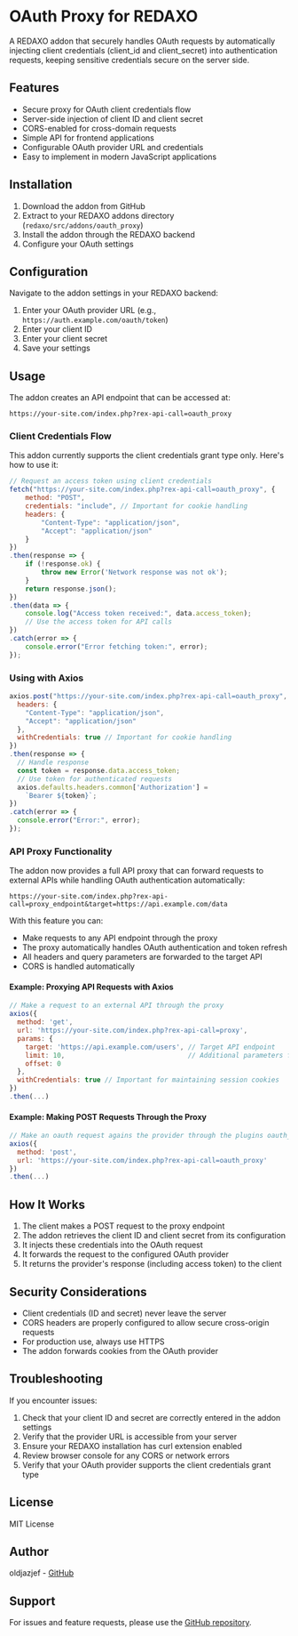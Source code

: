 # OAuth Proxy for REDAXO

A REDAXO addon that securely handles OAuth requests by automatically injecting client credentials (client_id and client_secret) into authentication requests, keeping sensitive credentials secure on the server side.

## Features

- Secure proxy for OAuth client credentials flow
- Server-side injection of client ID and client secret
- CORS-enabled for cross-domain requests
- Simple API for frontend applications
- Configurable OAuth provider URL and credentials
- Easy to implement in modern JavaScript applications

## Installation

1. Download the addon from GitHub
2. Extract to your REDAXO addons directory (`redaxo/src/addons/oauth_proxy`)
3. Install the addon through the REDAXO backend
4. Configure your OAuth settings

## Configuration

Navigate to the addon settings in your REDAXO backend:

1. Enter your OAuth provider URL (e.g., `https://auth.example.com/oauth/token`)
2. Enter your client ID
3. Enter your client secret
4. Save your settings

## Usage

The addon creates an API endpoint that can be accessed at:

```
https://your-site.com/index.php?rex-api-call=oauth_proxy
```

### Client Credentials Flow

This addon currently supports the client credentials grant type only. Here's how to use it:

```js
// Request an access token using client credentials
fetch("https://your-site.com/index.php?rex-api-call=oauth_proxy", {
    method: "POST",
    credentials: "include", // Important for cookie handling
    headers: { 
        "Content-Type": "application/json",
        "Accept": "application/json"
    }
})
.then(response => {
    if (!response.ok) {
        throw new Error('Network response was not ok');
    }
    return response.json();
})
.then(data => {
    console.log("Access token received:", data.access_token);
    // Use the access token for API calls
})
.catch(error => {
    console.error("Error fetching token:", error);
});
```

### Using with Axios

```js
axios.post("https://your-site.com/index.php?rex-api-call=oauth_proxy", {}, {
  headers: {
    "Content-Type": "application/json",
    "Accept": "application/json"
  },
  withCredentials: true // Important for cookie handling
})
.then(response => {
  // Handle response
  const token = response.data.access_token;
  // Use token for authenticated requests
  axios.defaults.headers.common['Authorization'] = 
    `Bearer ${token}`;
})
.catch(error => {
  console.error("Error:", error);
});
```

### API Proxy Functionality

The addon now provides a full API proxy that can forward requests to external APIs while handling OAuth authentication automatically:

```
https://your-site.com/index.php?rex-api-call=proxy_endpoint&target=https://api.example.com/data
```

With this feature you can:
- Make requests to any API endpoint through the proxy
- The proxy automatically handles OAuth authentication and token refresh
- All headers and query parameters are forwarded to the target API
- CORS is handled automatically

#### Example: Proxying API Requests with Axios

```js
// Make a request to an external API through the proxy
axios({
  method: 'get',
  url: 'https://your-site.com/index.php?rex-api-call=proxy',
  params: {
    target: 'https://api.example.com/users', // Target API endpoint
    limit: 10,                               // Additional parameters for the API
    offset: 0
  },
  withCredentials: true // Important for maintaining session cookies
})
.then(...)
```

#### Example: Making POST Requests Through the Proxy

```js
// Make an oauth request agains the provider through the plugins oauth_proxy endpoint
axios({
  method: 'post',
  url: 'https://your-site.com/index.php?rex-api-call=oauth_proxy'
})
.then(...)
```

## How It Works

1. The client makes a POST request to the proxy endpoint
2. The addon retrieves the client ID and client secret from its configuration
3. It injects these credentials into the OAuth request
4. It forwards the request to the configured OAuth provider
5. It returns the provider's response (including access token) to the client

## Security Considerations

- Client credentials (ID and secret) never leave the server
- CORS headers are properly configured to allow secure cross-origin requests
- For production use, always use HTTPS
- The addon forwards cookies from the OAuth provider

## Troubleshooting

If you encounter issues:

1. Check that your client ID and secret are correctly entered in the addon settings
2. Verify that the provider URL is accessible from your server
3. Ensure your REDAXO installation has curl extension enabled
4. Review browser console for any CORS or network errors
5. Verify that your OAuth provider supports the client credentials grant type

## License

MIT License

## Author

oldjazjef - [GitHub](https://github.com/oldjazjef)

## Support

For issues and feature requests, please use the [GitHub repository](https://github.com/oldjazjef/redaxo-addon-oauth-proxy).
